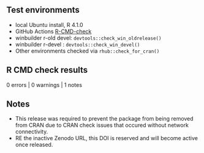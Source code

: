 ## Test environments
* local Ubuntu install, R 4.1.0
* GitHub Actions [R-CMD-check](https://github.com/jessecambon/tidygeocoder/blob/main/.github/workflows/check-full.yaml)
* winbuilder r-old devel: `devtools::check_win_oldrelease()`
* winbuilder r-devel : `devtools::check_win_devel()`
* Other environments checked via `rhub::check_for_cran()`

## R CMD check results

0 errors | 0 warnings | 1 notes

## Notes 

- This release was required to prevent the package from being removed from CRAN due to CRAN check issues that occured without network connectivity.
- RE the inactive Zenodo URL, this DOI is reserved and will become active once released.